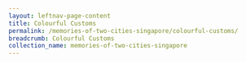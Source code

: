 ```yaml
---
layout: leftnav-page-content
title: Colourful Customs
permalink: /memories-of-two-cities-singapore/colourful-customs/
breadcrumb: Colourful Customs
collection_name: memories-of-two-cities-singapore
---
```

